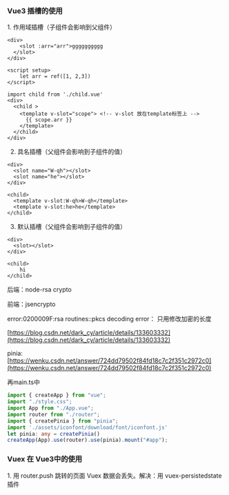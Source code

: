 <h3 id="d7S2O">Vue3 插槽的使用</h3>
1. 作用域插槽（子组件会影响到父组件）

```vue
<div>
	<slot :arr="arr">gggggggggg
  </slot>
</div>

<script setup>
    let arr = ref([1, 2,3])
</script>
```

```vue
import child from './child.vue'
<div>
  <child >
    <template v-slot="scope"> <!-- v-slot 放在template标签上 -->
      {{ scope.arr }}
    </template>
  </child>
</div>
```



2. 具名插槽（父组件会影响到子组件的值）

```vue
<div>
  <slot name="W-qh"></slot>
  <slot name="he"></slot>
</div>
```

```vue
<child>
  <template v-slot:W-qh>W-qh</template>
  <template v-slot:he>he</template>
</child>
```



3. 默认插槽（父组件会影响到子组件的值）

```vue
<div>
  <slot></slot>
</div>
```

```vue
<child>
	hi
</child>
```





后端：node-rsa crypto



前端：jsencrypto

error:0200009F:rsa routines::pkcs decoding error： 只用修改加密的长度

[https://blog.csdn.net/dark_cy/article/details/133603332](https://blog.csdn.net/dark_cy/article/details/133603332)



pinia: [https://wenku.csdn.net/answer/724dd79502f84fd18c7c2f351c2972c0](https://wenku.csdn.net/answer/724dd79502f84fd18c7c2f351c2972c0)

再main.ts中

```typescript
import { createApp } from "vue";
import "./style.css";
import App from "./App.vue";
import router from "./router";
import { createPinia } from "pinia";
import './assets/iconfont/download/font/iconfont.js'
let pinia: any = createPinia()
createApp(App).use(router).use(pinia).mount("#app");
```



<h3 id="GHCLU">Vuex 在  Vue3中的使用</h3>
1. 用 router.push 跳转的页面 Vuex 数据会丢失。解决：用 vuex-persistedstate 插件

